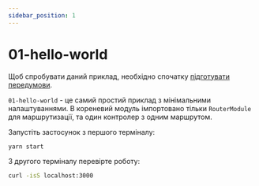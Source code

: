```yaml
---
sidebar_position: 1
---
```


# 01-hello-world

Щоб спробувати даний приклад, необхідно спочатку [підготувати передумови][1].

`01-hello-world` - це самий простий приклад з мінімальними налаштуваннями. В кореневий модуль імпортовано тільки `RouterModule` для маршрутизації, та один контролер з одним маршрутом.

Запустіть застосунок з першого терміналу:

```bash
yarn start
```

З другого терміналу перевірте роботу:

```bash
curl -isS localhost:3000
```

[1]: /examples/prerequisite